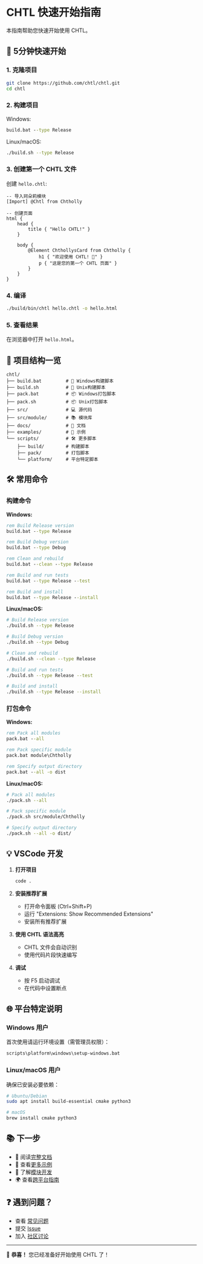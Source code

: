 # CHTL 快速开始指南

本指南帮助您快速开始使用 CHTL。

## 🚀 5分钟快速开始

### 1. 克隆项目

```bash
git clone https://github.com/chtl/chtl.git
cd chtl
```

### 2. 构建项目

Windows:
```cmd
build.bat --type Release
```

Linux/macOS:
```bash
./build.sh --type Release
```

### 3. 创建第一个 CHTL 文件

创建 `hello.chtl`:

```chtl
-- 导入珂朵莉模块
[Import] @Chtl from Chtholly

-- 创建页面
html {
    head {
        title { "Hello CHTL!" }
    }
    
    body {
        @Element ChthollysCard from Chtholly {
            h1 { "欢迎使用 CHTL! 🎉" }
            p { "这是您的第一个 CHTL 页面" }
        }
    }
}
```

### 4. 编译

```bash
./build/bin/chtl hello.chtl -o hello.html
```

### 5. 查看结果

在浏览器中打开 `hello.html`。

## 📁 项目结构一览

```
chtl/
├── build.bat         # 🔨 Windows构建脚本
├── build.sh          # 🔨 Unix构建脚本
├── pack.bat          # 📦 Windows打包脚本
├── pack.sh           # 📦 Unix打包脚本
├── src/              # 💻 源代码
├── src/module/       # 📚 模块库
├── docs/             # 📖 文档
├── examples/         # 🎯 示例
└── scripts/          # 🛠️ 更多脚本
    ├── build/        # 构建脚本
    ├── pack/         # 打包脚本
    └── platform/     # 平台特定脚本
```

## 🛠️ 常用命令

### 构建命令

**Windows:**
```cmd
rem Build Release version
build.bat --type Release

rem Build Debug version  
build.bat --type Debug

rem Clean and rebuild
build.bat --clean --type Release

rem Build and run tests
build.bat --type Release --test

rem Build and install
build.bat --type Release --install
```

**Linux/macOS:**
```bash
# Build Release version
./build.sh --type Release

# Build Debug version
./build.sh --type Debug

# Clean and rebuild
./build.sh --clean --type Release

# Build and run tests
./build.sh --type Release --test

# Build and install
./build.sh --type Release --install
```

### 打包命令

**Windows:**
```cmd
rem Pack all modules
pack.bat --all

rem Pack specific module
pack.bat module\Chtholly

rem Specify output directory
pack.bat --all -o dist
```

**Linux/macOS:**
```bash
# Pack all modules
./pack.sh --all

# Pack specific module
./pack.sh src/module/Chtholly

# Specify output directory
./pack.sh --all -o dist/
```

## 💡 VSCode 开发

1. **打开项目**
   ```bash
   code .
   ```

2. **安装推荐扩展**
   - 打开命令面板 (Ctrl+Shift+P)
   - 运行 "Extensions: Show Recommended Extensions"
   - 安装所有推荐扩展

3. **使用 CHTL 语法高亮**
   - CHTL 文件会自动识别
   - 使用代码片段快速编写

4. **调试**
   - 按 F5 启动调试
   - 在代码中设置断点

## 🌐 平台特定说明

### Windows 用户

首次使用请运行环境设置（需管理员权限）：
```cmd
scripts\platform\windows\setup-windows.bat
```

### Linux/macOS 用户

确保已安装必要依赖：
```bash
# Ubuntu/Debian
sudo apt install build-essential cmake python3

# macOS
brew install cmake python3
```

## 📚 下一步

- 📖 阅读[完整文档](docs/README.md)
- 🎯 查看[更多示例](examples/)
- 🔧 了解[模块开发](docs/module_structure.md)
- 🌍 查看[跨平台指南](docs/Cross_Platform_Guide.md)

## ❓ 遇到问题？

- 查看 [常见问题](docs/FAQ.md)
- 提交 [Issue](https://github.com/chtl/chtl/issues)
- 加入 [社区讨论](https://discord.gg/chtl)

---

🎉 **恭喜！** 您已经准备好开始使用 CHTL 了！